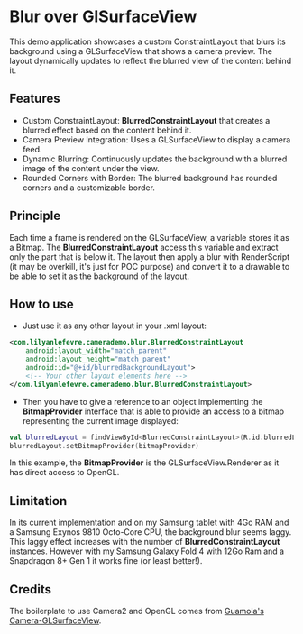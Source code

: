 # Blur over GlSurfaceView
This demo application showcases a custom ConstraintLayout that blurs its background using a GLSurfaceView that shows a camera preview. 
The layout dynamically updates to reflect the blurred view of the content behind it.

## Features
- Custom ConstraintLayout: **BlurredConstraintLayout** that creates a blurred effect based on the content behind it.
- Camera Preview Integration: Uses a GLSurfaceView to display a camera feed.
- Dynamic Blurring: Continuously updates the background with a blurred image of the content under the view.
- Rounded Corners with Border: The blurred background has rounded corners and a customizable border.

## Principle
Each time a frame is rendered on the GLSurfaceView, a variable stores it as a Bitmap. The **BlurredConstraintLayout** access this 
variable and extract only the part that is below it. The layout then apply a blur with RenderScript (it may be overkill, it's just for POC purpose) 
and convert it to a drawable to be able to set it as the background of the layout.

## How to use
- Just use it as any other layout in your .xml layout:
```xml
<com.lilyanlefevre.camerademo.blur.BlurredConstraintLayout
    android:layout_width="match_parent"
    android:layout_height="match_parent"
    android:id="@+id/blurredBackgroundLayout">
    <!-- Your other layout elements here -->
</com.lilyanlefevre.camerademo.blur.BlurredConstraintLayout>
```

- Then you have to give a reference to an object implementing the **BitmapProvider** interface that is able to 
provide an access to a bitmap representing the current image displayed:
```kotlin
val blurredLayout = findViewById<BlurredConstraintLayout>(R.id.blurredLayout)
blurredLayout.setBitmapProvider(bitmapProvider)
```

In this example, the **BitmapProvider** is the GLSurfaceView.Renderer as it has direct access to OpenGL.

## Limitation
In its current implementation and on my Samsung tablet with 4Go RAM and a Samsung Exynos 9810 Octo-Core CPU, the background blur seems laggy. 
This laggy effect increases with the number of **BlurredConstraintLayout** instances. However with my Samsung Galaxy Fold 4 with 12Go Ram and a Snapdragon 8+ Gen 1 it works fine (or least better!).

## Credits
The boilerplate to use Camera2 and OpenGL comes from [Guamola's Camera-GLSurfaceView](https://github.com/gumaola/Camera-GLSurfaceView).
